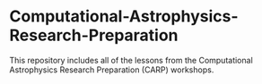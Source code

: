 # Computational-Astrophysics-Research-Preparation
This repository includes all of the lessons from the Computational Astrophysics Research Preparation (CARP) workshops.
